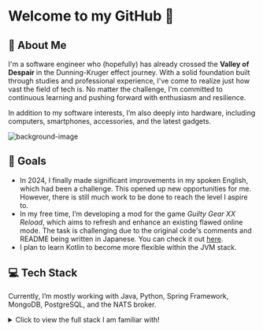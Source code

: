 # Welcome to my GitHub 👋

## 👤 About Me

I'm a software engineer who (hopefully) has already crossed the **Valley of Despair** in the Dunning-Kruger effect journey. With a solid foundation built through studies and professional experience, I've come to realize just how vast the field of tech is. No matter the challenge, I'm committed to continuous learning and pushing forward with enthusiasm and resilience.

In addition to my software interests, I’m also deeply into hardware, including computers, smartphones, accessories, and the latest gadgets.

![background-image](https://github.com/user-attachments/assets/5faf808b-fe35-405a-be44-9639e905ffcf)

## 🎯 Goals

- In 2024, I finally made significant improvements in my spoken English, which had been a challenge. This opened up new opportunities for me. However, there is still much work to be done to reach the level I aspire to.
- In my free time, I’m developing a mod for the game *Guilty Gear XX Reload*, which aims to refresh and enhance an existing flawed online mode. The task is challenging due to the original code's comments and README being written in Japanese. You can check it out [here](https://github.com/guilty-gear-xx-reload).
- I plan to learn Kotlin to become more flexible within the JVM stack.

## 💻 Tech Stack

Currently, I’m mostly working with Java, Python, Spring Framework, MongoDB, PostgreSQL, and the NATS broker.

<details>
<summary>Click to view the full stack I am familiar with!</summary>

- Java
- Python
- Spring Framework
- Hibernate
- JUnit
- Pytest
- PostgreSQL
- MongoDB
- Docker
- Kubernetes
- NATS
- Gradle
- Maven
- Grafana
- Kibana
- GitHub Actions
- GitLab CI/CD
- JetBrains
- Linux
- macOS
- Windows

</details>
